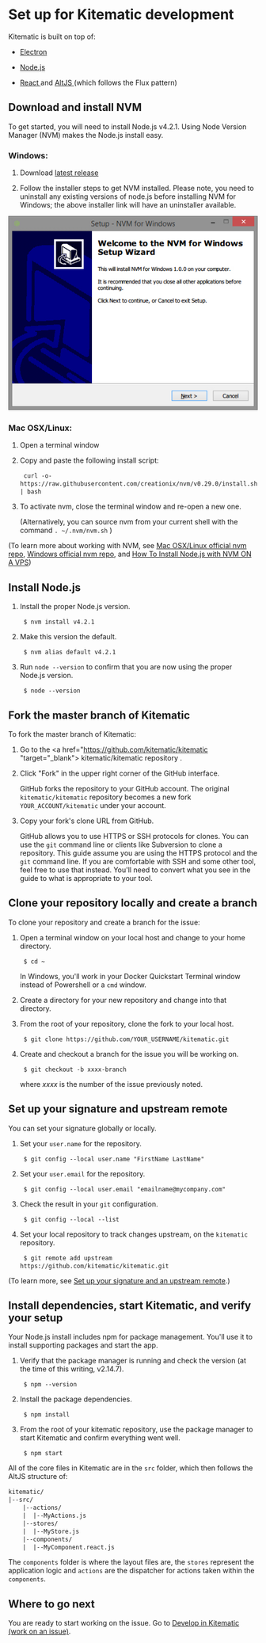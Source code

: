 <!--[metadata]>
+++
title = "Set up for Kitematic development"
description = "Explains how to find a Kitematic issue"
keywords = ["Kitematic, open source, contribute, contributor, tour, development"]
[menu.main]
parent= "smn_kitematic_contrib"
weight=3
+++
<![end-metadata]-->

# Set up for Kitematic development

Kitematic is built on top of:

* <a href="http://electron.atom.io/" target="_blank"> Electron </a>

* <a href="https://nodejs.org" target="_blank"> Node.js </a>

* <a href="https://facebook.github.io/react/" target="_blank"> React </a> and <a href="https://facebook.github.io/react/" target="_blank"> AltJS </a> (which follows the Flux pattern)

## Download and install NVM

To get started, you will need to install Node.js v4.2.1. Using Node Version Manager (NVM) makes the Node.js install easy.

### Windows:
1. Download <a href="https://github.com/coreybutler/nvm-windows/releases/"
target="_blank"> latest release </a>

2. Follow the installer steps to get NVM installed. Please note, you need to
uninstall any existing versions of node.js before installing NVM for Windows;
the above installer link will have an uninstaller available.

  ![windows installer](images/nvm_install.jpeg)

### Mac OSX/Linux:

1. Open a terminal window

2. Copy and paste the following install script:

        curl -o- https://raw.githubusercontent.com/creationix/nvm/v0.29.0/install.sh | bash

3. To activate nvm, close the terminal window and re-open a new one.

    (Alternatively, you can source nvm from your current shell with the command `. ~/.nvm/nvm.sh` )

(To learn more about working with NVM, see <a href="https://github.com/creationix/nvm" target="_blank">Mac OSX/Linux official nvm repo</a>, <a href="https://github.com/coreybutler/nvm-windows" target="_blank">Windows official nvm repo</a>, and <a href="https://www.digitalocean.com/community/tutorials/how-to-install-node-js-with-nvm-node-version-manager-on-a-vps" target="_blank">How To Install Node.js with NVM ON A VPS</a>)

## Install Node.js

1. Install the proper Node.js version.

        $ nvm install v4.2.1

2. Make this version the default.

        $ nvm alias default v4.2.1

3. Run `node --version` to confirm that you are now using the proper Node.js version.

        $ node --version

## Fork the master branch of Kitematic

To fork the master branch of Kitematic:

1. Go to the <a href="https://github.com/kitematic/kitematic "target="_blank">
kitematic/kitematic repository </a>.

2. Click "Fork" in the upper right corner of the GitHub interface.

    GitHub forks the repository to your GitHub account. The original
    `kitematic/kitematic` repository becomes a new fork `YOUR_ACCOUNT/kitematic`
    under your account.

3. Copy your fork's clone URL from GitHub.

    GitHub allows you to use HTTPS or SSH protocols for clones. You can use the `git` command line or clients like Subversion to clone a repository. This guide assume you are using the HTTPS protocol and the `git` command line. If you are comfortable with SSH and some other tool, feel free to use that instead. You'll need to convert what you see in the guide to what is appropriate to your tool.

## Clone your repository locally and create a branch

To clone your repository and create a branch for the issue:

1. Open a terminal window on your local host and change to your home directory.

        $ cd ~

    In Windows, you'll work in your Docker Quickstart Terminal window instead of Powershell or a `cmd` window.

2. Create a directory for your new repository and change into that directory.

3. From the root of your repository, clone the fork to your local host.

        $ git clone https://github.com/YOUR_USERNAME/kitematic.git

4. Create and checkout a branch for the issue you will be working on.

        $ git checkout -b xxxx-branch

    where _xxxx_ is the number of the issue previously noted.

## Set up your signature and upstream remote
You can set your signature globally or locally.

1. Set your `user.name` for the repository.

        $ git config --local user.name "FirstName LastName"

2. Set your `user.email` for the repository.

        $ git config --local user.email "emailname@mycompany.com"

3. Check the result in your `git` configuration.

        $ git config --local --list

4. Set your local repository to track changes upstream, on the `kitematic`
repository.

        $ git remote add upstream https://github.com/kitematic/kitematic.git

(To learn more, see <a
href="http://docs.docker.com/opensource/project/set-up-git/#set-your-signature-and-an-upstream-remote" target="_blank"> Set up your signature and an upstream remote</a>.)

## Install dependencies, start Kitematic, and verify your setup
Your Node.js install includes npm for package management. You'll use it to install supporting packages and start the app.

1. Verify that the package manager is running and check the version (at the time of this writing, v2.14.7).

        $ npm --version

2. Install the package dependencies.

        $ npm install

3. From the root of your kitematic repository, use the package manager to start Kitematic and confirm everything went well.

        $ npm start

All of the core files in Kitematic are in the `src` folder, which then
follows the AltJS structure of:
```
kitematic/
|--src/
    |--actions/
    |  |--MyActions.js
    |--stores/
    |  |--MyStore.js
    |--components/
    |  |--MyComponent.react.js
```
The `components` folder is where the layout files are, the `stores` represent the application logic and `actions` are the dispatcher for actions taken within the `components`.

## Where to go next
You are ready to start working on the issue. Go to [Develop in Kitematic (work
on an issue)](work_issue.md).
